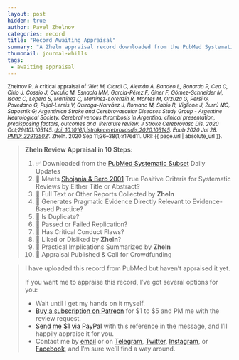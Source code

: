 ```yaml
---
layout: post
hidden: true
author: Pavel Zhelnov
categories: record
title: "Record Awaiting Appraisal"
summary: "A Zheln appraisal record downloaded from the PubMed Systematic Subset daily updates."
thumbnail: journal-whills
tags:
 - awaiting appraisal
---
```


<small id="citation">Zhelnov P. A critical appraisal of _‘Alet M, Ciardi C, Alemán A, Bandeo L, Bonardo P, Cea C, Cirio J, Cossio J, Cuculic M, Esnaola MM, García-Pérez F, Giner F, Gómez-Schneider M, Isaac C, Lepera S, Martínez C, Martínez-Lorenzín R, Montes M, Orzuza G, Persi G, Povedano G, Pujol-Lereis V, Quiroga-Narváez J, Romano M, Sabio R, Viglione J, Zurrú MC, Saposnik G; Argentinian Stroke and Cerebrovascular Diseases Study Group - Argentine Neurological Society. Cerebral venous thrombosis in Argentina: clinical presentation, predisposing factors, outcomes and  literature review. J Stroke Cerebrovasc Dis. 2020 Oct;29(10):105145. [doi: 10.1016/j.jstrokecerebrovasdis.2020.105145](https://doi.org/10.1016/j.jstrokecerebrovasdis.2020.105145). Epub 2020 Jul 28. [PMID: 32912503](https://pubmed.gov/32912503)’._ Zheln. 2020 Sep 11;36–38(1):r176d11. URI: {{ page.url | absolute_url }}.</small>

> **Zheln Review Appraisal in 10 Steps:**
>
> 1. ✅ Downloaded from the [PubMed Systematic Subset](https://github.com/p1m-ortho/qs-global-ortho-search-queries/blob/global-sr-query/README.md) Daily Updates
> 2. 🔄 Meets [Shojania & Bero 2001](https://www.researchgate.net/publication/11820967_Taking_Advantage_of_the_Explosion_of_Systematic_Reviews_An_Efficient_MEDLINE_Search_Strategy) True Positive Criteria for Systematic Reviews by Either Title or Abstract?
> 3. 🔄 Full Text or Other Reports Collected by **Zheln**
> 4. 🔄 Generates Pragmatic Evidence Directly Relevant to Evidence-Based Practice?
> 5. 🔄 Is Duplicate?
> 6. 🔄 Passed or Failed Replication?
> 7. 🔄 Has Critical Conduct Flaws?
> 8. 🔄 Liked or Disliked by **Zheln**?
> 9. 🔄 Practical Implications Summarized by **Zheln**
> 10. 🔄 Appraisal Published & Call for Crowdfunding

> I have uploaded this record from PubMed but haven’t appraised it yet.
>
> If you want me to appraise this record, I’ve got several options for you:
> * Wait until I get my hands on it myself.
> * [Buy a subscription on Patreon](https://patreon.com/zheln) for $1 to $5 and PM me with the review request.
> * [Send me $1 via PayPal](https://paypal.me/pjelnov) with this reference in the message, and I’ll happily appraise it for you.
> * Contact me by [email](mailto:pavel@zheln.com) or on [Telegram](https://t.me/drzhelnov), [Twitter](https://twitter.com/drzhelnov), [Instagram](https://instagram.com/igzheln), or [Facebook](https://facebook.com/drzhelnov), and I’m sure we’ll find a way around.
